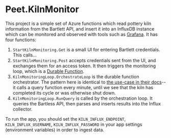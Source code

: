 # Peet.KilnMonitor

This project is a simple set of Azure functions which read pottery kiln information from the Bartlett API, and insert it into an InfluxDB instance which can be monitored and observed with tools such as [Grafana](https://grafana.com/). It has four functions:

 1. `StartKilnMonitoring.Get` is a small UI for entering Bartlett credentials. This calls...
 2. `StartKilnMonitoring.Post` accepts credentials sent from the UI, and exchanges them for an access token. It then triggers the monitoring loop, which is a [Durable Function](https://docs.microsoft.com/en-us/azure/azure-functions/durable/durable-functions-overview).
 3. `KilnMonitoringLoop.OrchestrateLoop` is the durable function orchestrator. The pattern here is identical to [the use-case in their docs](https://docs.microsoft.com/en-us/azure/azure-functions/durable/durable-functions-overview#monitoring)--it calls a query function every minute, until we see that the kiln has completed its cycle or was otherwise shut down.
 4. `KilnMonitoringLoop.RunQuery` is called by the orchestration loop. It queries the Bartless API, then parses and inserts results into the Influx collector.
 
To run the app, you should set the `KILN_INFLUX_ENDPOINT`, `KILN_INFLUX_USERNAME`, `KILN_INFLUX_PASSWORD` in your app settings (environment variables) in order to ingest data.
